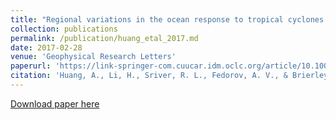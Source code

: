 ```yaml
---
title: "Regional variations in the ocean response to tropical cyclones: Ocean mixing versus low cloud suppression"
collection: publications
permalink: /publication/huang_etal_2017.md
date: 2017-02-28
venue: 'Geophysical Research Letters'
paperurl: 'https://link-springer-com.cuucar.idm.oclc.org/article/10.1007/s00382-019-04739-8'
citation: 'Huang, A., Li, H., Sriver, R. L., Fedorov, A. V., & Brierley, C. M. (2017). &quot;Regional variations in the ocean response to tropical cyclones: Ocean mixing versus low cloud suppression.&quot; <i>Geophysical Research Letters</i>. 44(4), 1947-1955.'
---
```


[Download paper here](http://academicpages.github.io/files/huang_etal_2017.pdf)
